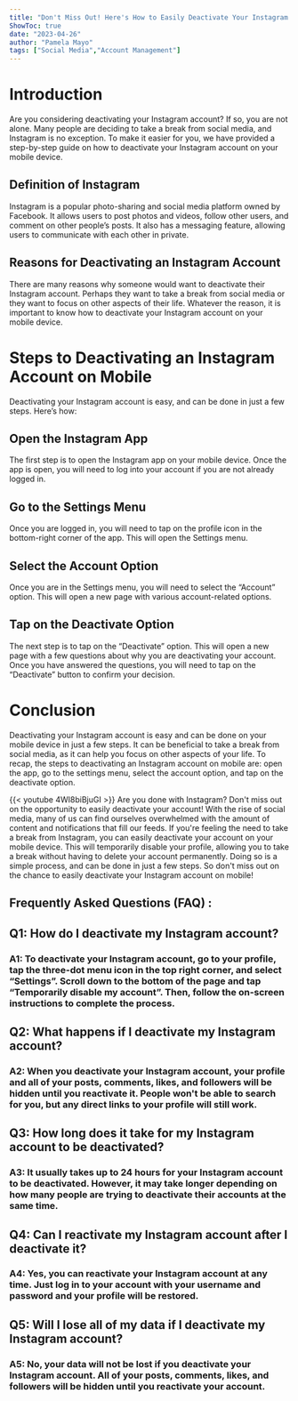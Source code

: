 ```yaml
---
title: "Don't Miss Out! Here's How to Easily Deactivate Your Instagram Account on Mobile!"
ShowToc: true 
date: "2023-04-26"
author: "Pamela Mayo" 
tags: ["Social Media","Account Management"]
---
```

# Introduction

Are you considering deactivating your Instagram account? If so, you are not alone. Many people are deciding to take a break from social media, and Instagram is no exception. To make it easier for you, we have provided a step-by-step guide on how to deactivate your Instagram account on your mobile device.

## Definition of Instagram

Instagram is a popular photo-sharing and social media platform owned by Facebook. It allows users to post photos and videos, follow other users, and comment on other people’s posts. It also has a messaging feature, allowing users to communicate with each other in private.

## Reasons for Deactivating an Instagram Account

There are many reasons why someone would want to deactivate their Instagram account. Perhaps they want to take a break from social media or they want to focus on other aspects of their life. Whatever the reason, it is important to know how to deactivate your Instagram account on your mobile device.

# Steps to Deactivating an Instagram Account on Mobile

Deactivating your Instagram account is easy, and can be done in just a few steps. Here’s how:

## Open the Instagram App

The first step is to open the Instagram app on your mobile device. Once the app is open, you will need to log into your account if you are not already logged in.

## Go to the Settings Menu

Once you are logged in, you will need to tap on the profile icon in the bottom-right corner of the app. This will open the Settings menu.

## Select the Account Option

Once you are in the Settings menu, you will need to select the “Account” option. This will open a new page with various account-related options.

## Tap on the Deactivate Option

The next step is to tap on the “Deactivate” option. This will open a new page with a few questions about why you are deactivating your account. Once you have answered the questions, you will need to tap on the “Deactivate” button to confirm your decision.

# Conclusion

Deactivating your Instagram account is easy and can be done on your mobile device in just a few steps. It can be beneficial to take a break from social media, as it can help you focus on other aspects of your life. To recap, the steps to deactivating an Instagram account on mobile are: open the app, go to the settings menu, select the account option, and tap on the deactivate option.

{{< youtube 4WI8biBjuGI >}} 
Are you done with Instagram? Don't miss out on the opportunity to easily deactivate your account! With the rise of social media, many of us can find ourselves overwhelmed with the amount of content and notifications that fill our feeds. If you're feeling the need to take a break from Instagram, you can easily deactivate your account on your mobile device. This will temporarily disable your profile, allowing you to take a break without having to delete your account permanently. Doing so is a simple process, and can be done in just a few steps. So don't miss out on the chance to easily deactivate your Instagram account on mobile!

## Frequently Asked Questions (FAQ) :
<h2>Q1: How do I deactivate my Instagram account?</h2>

<h3>A1: To deactivate your Instagram account, go to your profile, tap the three-dot menu icon in the top right corner, and select “Settings”. Scroll down to the bottom of the page and tap “Temporarily disable my account”. Then, follow the on-screen instructions to complete the process.</h3>

<h2>Q2: What happens if I deactivate my Instagram account?</h2>

<h3>A2: When you deactivate your Instagram account, your profile and all of your posts, comments, likes, and followers will be hidden until you reactivate it. People won't be able to search for you, but any direct links to your profile will still work.</h3>

<h2>Q3: How long does it take for my Instagram account to be deactivated?</h2>

<h3>A3: It usually takes up to 24 hours for your Instagram account to be deactivated. However, it may take longer depending on how many people are trying to deactivate their accounts at the same time.</h3>

<h2>Q4: Can I reactivate my Instagram account after I deactivate it?</h2>

<h3>A4: Yes, you can reactivate your Instagram account at any time. Just log in to your account with your username and password and your profile will be restored.</h3>

<h2>Q5: Will I lose all of my data if I deactivate my Instagram account?</h2>

<h3>A5: No, your data will not be lost if you deactivate your Instagram account. All of your posts, comments, likes, and followers will be hidden until you reactivate your account.</h3>


